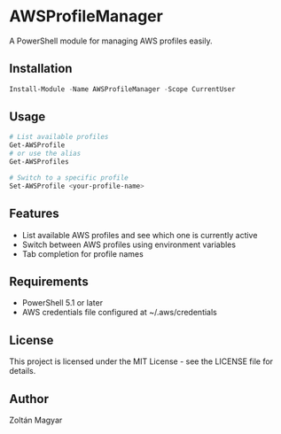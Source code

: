 # AWSProfileManager

A PowerShell module for managing AWS profiles easily.

## Installation

```powershell
Install-Module -Name AWSProfileManager -Scope CurrentUser
```

## Usage

```powershell
# List available profiles
Get-AWSProfile
# or use the alias
Get-AWSProfiles

# Switch to a specific profile
Set-AWSProfile <your-profile-name>
```

## Features

- List available AWS profiles and see which one is currently active
- Switch between AWS profiles using environment variables
- Tab completion for profile names

## Requirements

- PowerShell 5.1 or later
- AWS credentials file configured at ~/.aws/credentials

## License

This project is licensed under the MIT License - see the LICENSE file for details.

## Author

Zoltán Magyar
